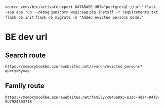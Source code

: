 `source venv/bin/activate`
`export DATABASE_URI="postgresql://url"`
`flask --app app run --debug`
`gunicorn wsgi:app`
`pip install -r requirements.txt`
`flask db init`
`flask db migrate -m "Added evicted persons model"`
# BE dev url
## Search route
`https://memorybookbe.azurewebsites.net/search/evicted_persons?query=Кухар`
## Family route
`https://memorybookbe.azurewebsites.net/family/c845a093-e33c-4da4-94f2-9d7924893718`
